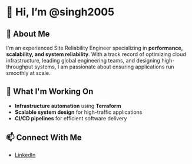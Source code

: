 # 👋 Hi, I’m @singh2005

## 🚀 About Me
I'm an experienced Site Reliability Engineer specializing in **performance, scalability, and system reliability**. With a track record of optimizing cloud infrastructure, leading global engineering teams, and designing high-throughput systems, I am passionate about ensuring applications run smoothly at scale.

## 💼 What I'm Working On
- **Infrastructure automation** using **Terraform**
- **Scalable system design** for high-traffic applications
- **CI/CD pipelines** for efficient software delivery

## 📫 Connect With Me
- [LinkedIn](https://www.linkedin.com/in/shailendra-singh-596a7625/)
<!---
singh2005/singh2005 is a ✨ special ✨ repository because its `README.md` (this file) appears on your GitHub profile.
You can click the Preview link to take a look at your changes.
--->
